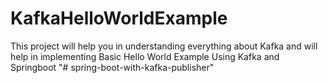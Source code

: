 # KafkaHelloWorldExample
 This project will help you in understanding everything about Kafka and will help in implementing Basic Hello World Example Using Kafka and Springboot
"# spring-boot-with-kafka-publisher" 
